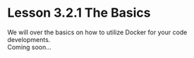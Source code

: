 # Lesson 3.2.1 The Basics
We will over the basics on how to utilize Docker for your code developments.
<br>
Coming soon...